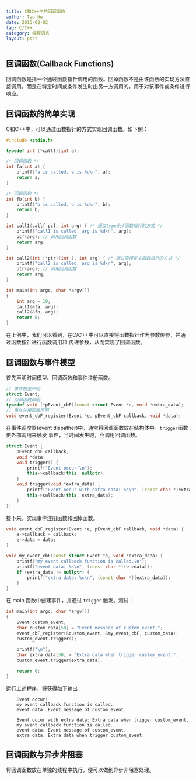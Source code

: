 ```yaml
---
title: C和C++中的回调函数
author: Tao He
date: 2015-02-02
tag: C/C++
category: 编程语言
layout: post
---
```


回调函数(Callback Functions)
----------------------------

回调函数是指一个通过函数指针调用的函数。回掉函数不是由该函数的实现方法直接调用，而是在特定时间或条件发生时由另一方调用的，用于对该事件或条件进行响应。

回调函数的简单实现
------------------

C和C++中，可以通过函数指针的方式实现回调函数。如下例：

<!--more-->

~~~cpp
#include <stdio.h>

typedef int (*callf)(int a);

/* 回调函数 */
int fa(int a) {
    printf("a is called, a is %d\n", a);
    return a;
}

/* 回调函数 */
int fb(int b) {
    printf("b is called, b is %d\n", b);
    return b;
}

int call1(callf pcf, int arg) { /* 通过typedef函数指针的方式 */
    printf("call1 is called, arg is %d\n", arg);
    pcf(arg); // 调用回调函数
    return arg;
}

int call2(int (*ptr)(int ), int arg) { /* 通过直接定义函数指针的方式 */
    printf("call2 is called, arg is %d\n", arg);
    ptr(arg); // 调用回调函数
    return arg;
}

int main(int argc, char *argv[])
{
    int arg = 10;
    call1(&fa, arg);
    call2(&fb, arg);
    return 0;
}
~~~

在上例中，我们可以看到，在C/C++中可以直接将函数指针作为参数传参，并通过函数指针进行函数调用和
传递参数，从而实现了回调函数。

回调函数与事件模型
---------------

首先声明时间模型、回调函数和事件注册函数。

~~~cpp
// 事件模型声明
struct Event;
// 回调函数声明
typedef void (*pEvent_cbF)(const struct Event *e, void *extra_data);
// 事件注册函数声明
void event_cbF_register(Event *e, pEvent_cbF callback, void *data);
~~~

在事件调度器(event dispather)中，通常将回调函数放在结构体中。`trigger`函数供外部调用来触发
事件，当时间发生时，会调用回调函数。

~~~cpp
struct Event {
    pEvent_cbF callback;
    void *data;
    void trigger() {
        printf("Event occur!\n");
        this->callback(this, nullptr);
    }
    void trigger(void *extra_data) {
        printf("Event occur with extra data: %s\n", (const char *)extra_data);
        this->callback(this, extra_data);
    }
};
~~~

接下来，实现事件注册函数和回掉函数。

~~~cpp
void event_cbF_register(Event *e, pEvent_cbF callback, void *data) {
    e->callback = callback;
    e->data = data;
}

void my_event_cbF(const struct Event *e, void *extra_data) {
    printf("my event callback function is called.\n");
    printf("event data: %s\n", (const char *)(e->data));
    if (extra_data != nullptr) {
        printf("extra data: %s\n", (const char *)(extra_data));
    }
}
~~~

在 main 函数中创建事件，并通过 `trigger` 触发。测试：

~~~cpp
int main(int argc, char *argv[])
{
    Event custom_event;
    char custom_data[50] = "Event message of custom_event.";
    event_cbF_register(&custom_event, &my_event_cbF, custom_data);
    custom_event.trigger();
    
    printf("\n");
    char extra_data[50] = "Extra data when trigger custom_event.";
    custom_event.trigger(extra_data);

    return 0;
}
~~~

运行上述程序，将获得如下输出：

~~~
    Event occur!
    my event callback function is called.
    event data: Event message of custom_event.

    Event occur with extra data: Extra data when trigger custom_event.
    my event callback function is called.
    event data: Event message of custom_event.
    extra data: Extra data when trigger custom_event.
~~~

回调函数与异步非阻塞
---------------------

将回调函数放在单独的线程中执行，便可以做到异步非阻塞处理。




